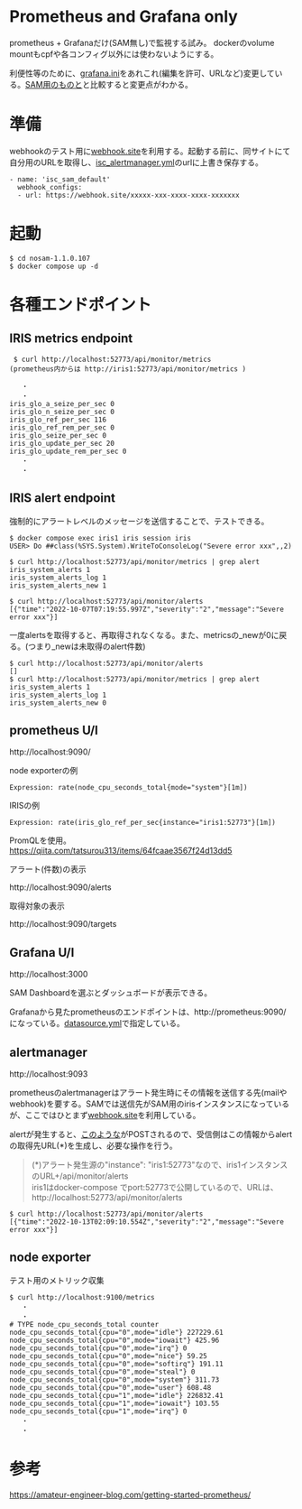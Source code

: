 ﻿# Prometheus and Grafana only
prometheus + Grafanaだけ(SAM無し)で監視する試み。
dockerのvolume mountもcpfや各コンフィグ以外には使わないようにする。

利便性等のために、[grafana.ini](config/grafana/grafana.ini)をあれこれ(編集を許可、URLなど)変更している。[SAM用のものと](../sam-1.1.0.107-unix/config/grafana/grafana.ini)と比較すると変更点がわかる。

# 準備
webhookのテスト用に[webhook.site](https://webhook.site/)を利用する。起動する前に、同サイトにて自分用のURLを取得し、[isc_alertmanager.yml](config/alertmanager/isc_alertmanager.yml)のurlに上書き保存する。

```
- name: 'isc_sam_default'
  webhook_configs:
  - url: https://webhook.site/xxxxx-xxx-xxxx-xxxx-xxxxxxx
```

# 起動
```
$ cd nosam-1.1.0.107
$ docker compose up -d
```

# 各種エンドポイント

## IRIS metrics endpoint   

```
 $ curl http://localhost:52773/api/monitor/metrics
(prometheus内からは http://iris1:52773/api/monitor/metrics ) 

   ・
   ・
iris_glo_a_seize_per_sec 0
iris_glo_n_seize_per_sec 0
iris_glo_ref_per_sec 116
iris_glo_ref_rem_per_sec 0
iris_glo_seize_per_sec 0
iris_glo_update_per_sec 20
iris_glo_update_rem_per_sec 0
   ・
   ・
```

## IRIS alert endpoint

強制的にアラートレベルのメッセージを送信することで、テストできる。
```
$ docker compose exec iris1 iris session iris
USER> Do ##class(%SYS.System).WriteToConsoleLog("Severe error xxx",,2)

$ curl http://localhost:52773/api/monitor/metrics | grep alert
iris_system_alerts 1
iris_system_alerts_log 1
iris_system_alerts_new 1

$ curl http://localhost:52773/api/monitor/alerts
[{"time":"2022-10-07T07:19:55.997Z","severity":"2","message":"Severe error xxx"}]
```
一度alertsを取得すると、再取得されなくなる。また、metricsの_newが0に戻る。(つまり_newは未取得のalert件数)

```
$ curl http://localhost:52773/api/monitor/alerts
[]
$ curl http://localhost:52773/api/monitor/metrics | grep alert
iris_system_alerts 1
iris_system_alerts_log 1
iris_system_alerts_new 0
```


## prometheus U/I
http://localhost:9090/

node exporterの例
```
Expression: rate(node_cpu_seconds_total{mode="system"}[1m])
```

IRISの例
```
Expression: rate(iris_glo_ref_per_sec{instance="iris1:52773"}[1m])
```

PromQLを使用。
https://qiita.com/tatsurou313/items/64fcaae3567f24d13dd5

アラート(件数)の表示

http://localhost:9090/alerts

取得対象の表示

http://localhost:9090/targets

## Grafana U/I
http://localhost:3000

SAM Dashboardを選ぶとダッシュボードが表示できる。

Grafanaから見たprometheusのエンドポイントは、http://prometheus:9090/ になっている。[datasource.yml](config/grafana/datasource.yml)で指定している。

## alertmanager
http://localhost:9093  

prometheusのalertmanagerはアラート発生時にその情報を送信する先(mailやwebhook)を要する。SAMでは送信先がSAM用のirisインスタンスになっているが、ここではひとまず[webhook.site](https://webhook.site/)を利用している。

alertが発生すると、[このような](alert.json)がPOSTされるので、受信側はこの情報からalertの取得先URL(*)を生成し、必要な操作を行う。
> (*)アラート発生源の"instance": "iris1:52773"なので、iris1インスタンスのURL+/api/monitor/alerts  
> iris1はdocker-compose でport:52773で公開しているので、URLは、http://localhost:52773/api/monitor/alerts

```
$ curl http://localhost:52773/api/monitor/alerts
[{"time":"2022-10-13T02:09:10.554Z","severity":"2","message":"Severe error xxx"}]
```



## node exporter
テスト用のメトリック収集
```
$ curl http://localhost:9100/metrics
   ・
   ・
# TYPE node_cpu_seconds_total counter
node_cpu_seconds_total{cpu="0",mode="idle"} 227229.61
node_cpu_seconds_total{cpu="0",mode="iowait"} 425.96
node_cpu_seconds_total{cpu="0",mode="irq"} 0
node_cpu_seconds_total{cpu="0",mode="nice"} 59.25
node_cpu_seconds_total{cpu="0",mode="softirq"} 191.11
node_cpu_seconds_total{cpu="0",mode="steal"} 0
node_cpu_seconds_total{cpu="0",mode="system"} 311.73
node_cpu_seconds_total{cpu="0",mode="user"} 608.48
node_cpu_seconds_total{cpu="1",mode="idle"} 226832.41
node_cpu_seconds_total{cpu="1",mode="iowait"} 103.55
node_cpu_seconds_total{cpu="1",mode="irq"} 0
   ・
   ・
```

# 参考
https://amateur-engineer-blog.com/getting-started-prometheus/

